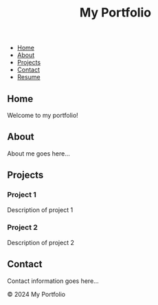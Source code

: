 <!DOCTYPE html>
<html lang="en">
<head>
  <meta charset="UTF-8">
  <meta name="viewport" content="width=device-width, initial-scale=1.0">
  <title>Responsive Portfolio with Resume</title>
  <link rel="stylesheet" href="styles.css">
</head>
<body>
  <header>
    <h1>My Portfolio</h1>
  </header>
  
  <nav>
    <ul>
      <li><a href="#home">Home</a></li>
      <li><a href="#about">About</a></li>
      <li><a href="#projects">Projects</a></li>
      <li><a href="#contact">Contact</a></li>
      <li><a href="resume.pdf" target="_blank">Resume</a></li> <!-- Link to PDF resume -->
    </ul>
  </nav>
  
  <div class="background-container">
    <div class="background"></div>
  </div>

  <section id="home">
    <h2>Home</h2>
    <p>Welcome to my portfolio!</p>
  </section>
  
  <section id="about">
    <h2>About</h2>
    <p>About me goes here...</p>
  </section>
  
  <section id="projects">
    <h2>Projects</h2>
    <div class="project">
      <h3>Project 1</h3>
      <p>Description of project 1</p>
    </div>
    <div class="project">
      <h3>Project 2</h3>
      <p>Description of project 2</p>
    </div>
  </section>
  
  <section id="contact">
    <h2>Contact</h2>
    <p>Contact information goes here...</p>
  </section>
  
  <footer>
    <p>&copy; 2024 My Portfolio</p>
  </footer>

  <script src="https://cdnjs.cloudflare.com/ajax/libs/jquery/3.6.0/jquery.min.js"></script>
  <script src="script.js"></script>
</body>
</html>


